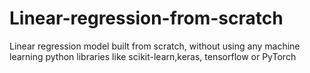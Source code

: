 # Linear-regression-from-scratch
Linear regression model built from scratch, without using any machine learning python libraries like scikit-learn,keras, tensorflow or PyTorch
